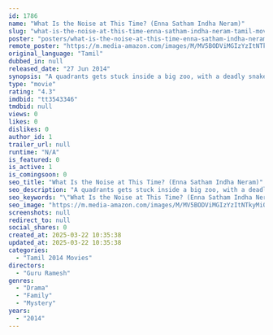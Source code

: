 ```yaml
---
id: 1786
name: "What Is the Noise at This Time? (Enna Satham Indha Neram)"
slug: "what-is-the-noise-at-this-time-enna-satham-indha-neram-tamil-movie-download"
poster: "posters/what-is-the-noise-at-this-time-enna-satham-indha-neram-tamil-2014.jpg"
remote_poster: "https://m.media-amazon.com/images/M/MV5BODViMGIzYzItNTkyMi00ZTFiLTlmNGItMTYyOWU0NDMwZTA5XkEyXkFqcGc@._V1_SX300.jpg"
original_language: "Tamil"
dubbed_in: null
released_date: "27 Jun 2014"
synopsis: "A quadrants gets stuck inside a big zoo, with a deadly snake on the loose. Will they survive?"
type: "movie"
rating: "4.3"
imdbid: "tt3543346"
tmdbid: null
views: 0
likes: 0
dislikes: 0
author_id: 1
trailer_url: null
runtime: "N/A"
is_featured: 0
is_active: 1
is_comingsoon: 0
seo_title: "What Is the Noise at This Time? (Enna Satham Indha Neram)"
seo_description: "A quadrants gets stuck inside a big zoo, with a deadly snake on the loose. Will they survive?"
seo_keywords: "\"What Is the Noise at This Time? (Enna Satham Indha Neram)\""
seo_image: "https://m.media-amazon.com/images/M/MV5BODViMGIzYzItNTkyMi00ZTFiLTlmNGItMTYyOWU0NDMwZTA5XkEyXkFqcGc@._V1_SX300.jpg"
screenshots: null
redirect_to: null
social_shares: 0
created_at: 2025-03-22 10:35:38
updated_at: 2025-03-22 10:35:38
categories:
  - "Tamil 2014 Movies"
directors:
  - "Guru Ramesh"
genres:
  - "Drama"
  - "Family"
  - "Mystery"
years:
  - "2014"
---
```

